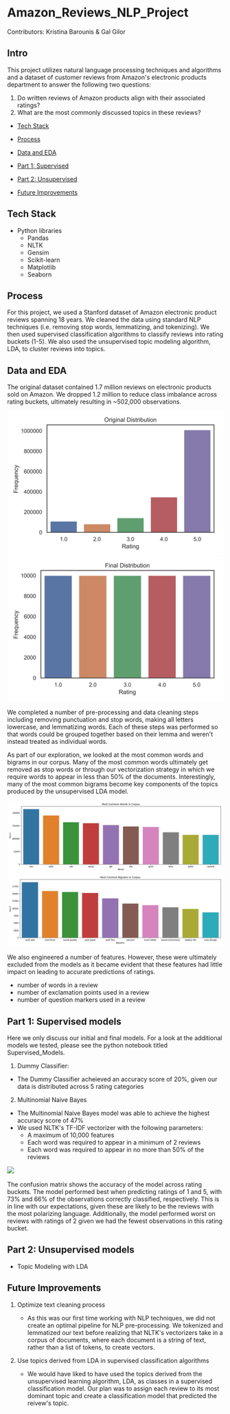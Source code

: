 # Amazon_Reviews_NLP_Project

Contributors: Kristina Barounis & Gal Gilor

## Intro 

This project utilizes natural language processing techniques and algorithms and a dataset of customer reviews from Amazon's electronic products department to answer the following two questions:

1. Do written reviews of Amazon products align with their associated ratings?
2. What are the most commonly discussed topics in these reviews?

- [Tech Stack](#tech-stack)

- [Process](#process)

- [Data and EDA](#data-and-eda)
    
- [Part 1: Supervised](#part-1-supervised-models)

- [Part 2: Unsupervised](#part-2-unsupervised-models)

- [Future Improvements](#future-improvements)

## Tech Stack

- Python libraries
    - Pandas
    - NLTK
    - Gensim
    - Scikit-learn
    - Matplotlib
    - Seaborn

## Process

For this project, we used a Stanford dataset of Amazon electronic product reviews spanning 18 years. We cleaned the data using standard NLP techniques (i.e. removing stop words, lemmatizing, and tokenizing). We then used supervised classification algorithms to classify reviews into rating buckets (1-5). We also used the unsupervised topic modeling algorithm, LDA, to cluster reviews into topics.
  
## Data and EDA

The original dataset contained 1.7 million reviews on electronic products sold on Amazon. We dropped 1.2 million to reduce class imbalance across rating buckets, ultimately resulting in ~502,000 observations.

![](/Images/class_imbalance.png) ![](/Images/class_imbalance_fixed.png)

We completed a number of pre-processing and data cleaning steps including removing punctuation and stop words, making all letters lowercase, and lemmatizing words. Each of these steps was performed so that words could be grouped together based on their lemma and weren't instead treated as individual words.

As part of our exploration, we looked at the most common words and bigrams in our corpus. Many of the most common words ultimately get removed as stop words or through our vectorization strategy in which we require words to appear in less than 50% of the documents. Interestingly, many of the most common bigrams become key components of the topics produced by the unsupervised LDA model.

![](/Images/Most_common_words.png) ![](/Images/Most_common_bigrams.png) 

We also engineered a number of features. However, these were ultimately excluded from the models as it became evident that these features had little impact on leading to accurate predictions of ratings.
- number of words in a review
- number of exclamation points used in a review
- number of question markers used in a review

## Part 1: Supervised models

Here we only discuss our initial and final models. For a look at the additional models we tested, please see the python notebook titled Supervised_Models.

1. Dummy Classifier:
- The Dummy Classifier acheieved an accuracy score of 20%, given our data is distributed across 5 rating categories

2. Multinomial Naive Bayes
- The Multinomial Naive Bayes model was able to achieve the highest accuracy score of 47%
- We used NLTK's TF-IDF vectorizer with the following parameters: 
    - A maximum of 10,000 features 
    - Each word was required to appear in a minimum of 2 reviews
    - Each word was required to appear in no more than 50% of the reviews
    
![](/Images/confusion.png)

The confusion matrix shows the accuracy of the model across rating buckets. The model performed best when predicting ratings of 1 and 5, with 73% and 66% of the observations correctly classified, respectively. This is in line with our expectations, given these are likely to be the reviews with the most polarizing language. Additionally, the model performed worst on reviews with ratings of 2 given we had the fewest observations in this rating bucket. 

## Part 2: Unsupervised models

- Topic Modeling with LDA

## Future Improvements

1. Optimize text cleaning process
    - As this was our first time working with NLP techniques, we did not create an optimal pipeline for NLP pre-processing. We tokenized and lemmatized our text before realizing that NLTK's vectorizers take in a corpus of documents, where each document is a string of text, rather than a list of tokens, to create vectors.
    
2. Use topics derived from LDA in supervised classification algorithms
    - We would have liked to have used the topics derived from the unsupervised learning algorithm, LDA, as classes in a supervised classification model. Our plan was to assign each review to its most dominant topic and create a classification model that predicted the reivew's topic.

